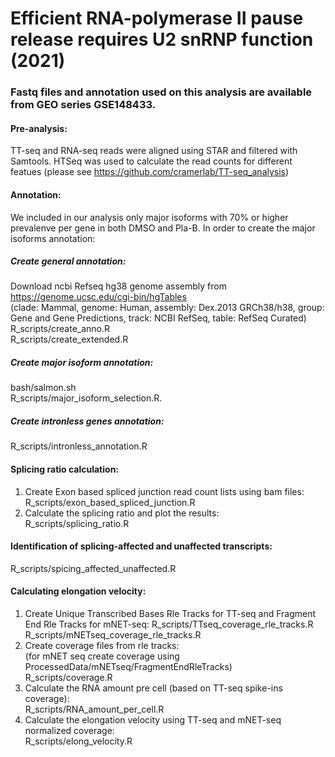 # Efficient RNA-polymerase II pause release requires U2 snRNP function (2021)

### Fastq files and annotation used on this analysis are available from GEO series GSE148433.

#### Pre-analysis:   
TT-seq and RNA-seq reads were aligned using STAR and filtered with Samtools. HTSeq  was used to calculate the read counts for different featues (please see https://github.com/cramerlab/TT-seq_analysis)

#### Annotation:
We included in our analysis only major isoforms with 70% or higher prevalenve per gene in both DMSO and Pla-B.
In order to create the major isoforms annotation:  

##### Create general annotation:
Download ncbi Refseq hg38 genome assembly from https://genome.ucsc.edu/cgi-bin/hgTables   
(clade: Mammal, genome: Human,  assembly: Dex.2013 GRCh38/h38, group: Gene and Gene Predictions, track: NCBI RefSeq, table: RefSeq Curated)   
R_scripts/create_anno.R   
R_scripts/create_extended.R 

##### Create major isoform annotation:
bash/salmon.sh  
R_scripts/major_isoform_selection.R. 

##### Create intronless genes annotation:
R_scripts/intronless_annotation.R   

#### Splicing ratio calculation:
1) Create Exon based spliced junction read count lists using bam files:  
R_scripts/exon_based_spliced_junction.R   
2) Calculate the splicing ratio and plot the results:  
R_scripts/splicing_ratio.R

#### Identification of splicing-affected and unaffected transcripts:
R_scripts/spicing_affected_unaffected.R

#### Calculating elongation velocity:
1) Create Unique Transcribed Bases Rle Tracks for TT-seq and Fragment End Rle Tracks for mNET-seq: 
R_scripts/TTseq_coverage_rle_tracks.R  
R_scripts/mNETseq_coverage_rle_tracks.R  
2) Create coverage files from rle tracks:  
(for mNET seq create coverage using ProcessedData/mNETseq/FragmentEndRleTracks)   
R_scripts/coverage.R     
3) Calculate the RNA amount pre cell (based on TT-seq spike-ins coverage):  
R_scripts/RNA_amount_per_cell.R  
4) Calculate the elongation velocity using TT-seq and mNET-seq normalized coverage:  
R_scripts/elong_velocity.R  
